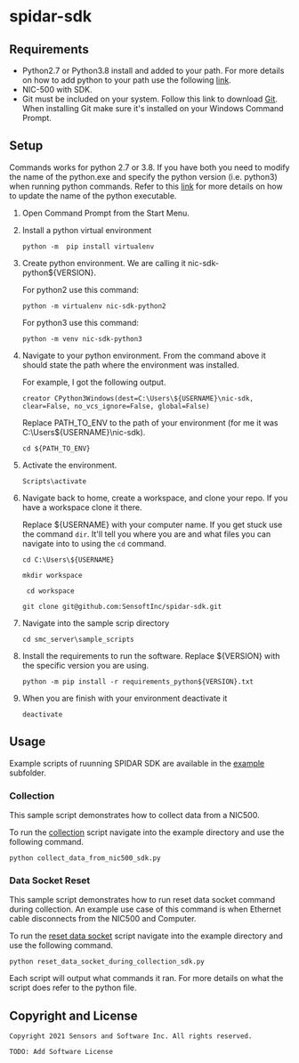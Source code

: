 # spidar-sdk


## Requirements 

* Python2.7 or Python3.8 install and added to your path. For more details on how to add python to your path use the following [link](https://datascience.com.co/how-to-install-python-2-7-and-3-6-in-windows-10-add-python-path-281e7eae62a). 
* NIC-500 with SDK.  
* Git must be included on your system. Follow this link to download [Git](https://git-scm.com/downloads). When installing Git make sure it's installed on your Windows Command Prompt. 

## Setup 

Commands works for python 2.7 or 3.8. If you have both you need to modify the name of the python.exe and specify the python version (i.e. python3) when running python commands. Refer to this [link](https://datascience.com.co/how-to-install-python-2-7-and-3-6-in-windows-10-add-python-path-281e7eae62a) for more details on how to update the name of the python executable.

1. Open Command Prompt from the Start Menu. 
   
2. Install a python virtual environment 

    ```python -m  pip install virtualenv```

3. Create python environment. We are calling it nic-sdk-python${VERSION}.  

    For python2 use this command:

    ```python -m virtualenv nic-sdk-python2```

    For python3 use this command: 

    ```python -m venv nic-sdk-python3```

4. Navigate to your python environment. From the command above it should state the path where the environment was installed.

    For example, I got the following output.  

    ```creator CPython3Windows(dest=C:\Users\${USERNAME}\nic-sdk, clear=False, no_vcs_ignore=False, global=False)```

    Replace PATH_TO_ENV to the path of your environment (for me it was C:\Users\${USERNAME}\nic-sdk). 

    ```cd ${PATH_TO_ENV}```

5. Activate the environment.
   
    ```Scripts\activate```  

6. Navigate back to home, create a workspace, and clone your repo. If you have a workspace clone it there. 

    Replace ${USERNAME} with your computer name.  If you get stuck use the command ```dir```. It'll tell you where you are and what files you can navigate into to using the ```cd``` command. 

    ``` cd C:\Users\${USERNAME} ```

    ``` mkdir workspace ```

    ``` cd workspace```

    ```git clone git@github.com:SensoftInc/spidar-sdk.git```

7. Navigate into the sample scrip directory 

    ```cd smc_server\sample_scripts```

8. Install the requirements to run the software. Replace ${VERSION} with the specific version you are using.

    ```python -m pip install -r requirements_python${VERSION}.txt```

9. When you are finish with your environment deactivate it

    ```deactivate```
 

## Usage 

Example scripts of ruunning SPIDAR SDK are available in the [example](example/) subfolder.

### Collection

This sample script demonstrates how to collect data from a NIC500.

To run the [collection](example/collect_data_from_nic500_sdk.py) script navigate into the example directory and use the following command. 

```python collect_data_from_nic500_sdk.py```

### Data Socket Reset 

This sample script demonstrates how to run reset data socket command during collection. An example use case of this command is when Ethernet cable disconnects from the NIC500 and Computer.  

To run the [reset data socket](example/reset_data_socket_during_collection_sdk.py) script navigate into the example directory and use the following command. 

```python reset_data_socket_during_collection_sdk.py```

Each script will output what commands it ran. For more details on what the script does refer to the python file.

## Copyright and License

```
Copyright 2021 Sensors and Software Inc. All rights reserved.

TODO: Add Software License 
```